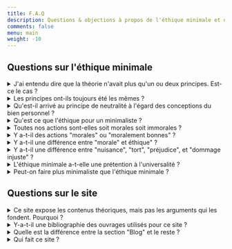 ```yaml
---
title: F.A.Q
description: Questions & objections à propos de l'éthique minimale et de ce site
comments: false
menu: main
weight: -10
---
```


<!-- template pour les nouvelles entrées :
<details id="id">
  <summary>question</summary>

  réponse
  <span>[[permalien]](#id)</span>
</details>
-->

## Questions sur l'éthique minimale
<details id="2007">
  <summary>J'ai entendu dire que la théorie n'avait plus qu'un ou deux principes. Est-ce le cas&nbsp;?</summary>

  À ma connaissance, l'éthique minimale reste composée de trois principes. J'ai lu par endroits que Ruwen Ogien avait réduit sa théorie [à un](http://www.lemonde.fr/livres/article/2009/07/16/ruwen-ogien-ne-pas-nuire-aux-autres-rien-de-plus_1219322_3260.html) (ou [à deux](http://next.liberation.fr/culture-next/2017/05/05/le-philosophe-ruwen-ogien-est-mort_1567414)) principe(s). Mais je n'ai trouvé *aucune source fiable dans son oeuvre* qui dise clairement cela.

  [Wikipédia](https://fr.wikipedia.org/w/index.php?title=%C3%89thique_minimale&oldid=137352851) a longtemps affirmé qu'Ogien avait réduit l'éthique minimale au seul principe de non-nuisance. Mais cette partie de l'article Wikipédia n'était pas sourcée, ou de façon contestable (appui sur une citation au conditionnel dans un article de presse).

  Cependant, il est vrai qu'Ogien parle moins des autres principes de l'éthique minimale dans ses ouvrages postérieurs à *L'éthique aujourd'hui*. Même lorsqu'il mobilise *de fait* ces principes et s'appuie sur eux, il ne l'indique pas toujours explicitement.

  D'un point de vue intellectuel, admettre l'abandon d'un principe (ou plus) pose de lourds problèmes. Ogien aurait profondément remanié sa théorie, sans expliquer pourquoi, ni le mentionner explicitement...

  Il semble *improbable* qu'Ogien abandonne le [principe de considération égale](/page/egale-consideration-de-chacun/). Selon lui, c'est un principe central que toute théorie morale doit accepter par défaut. Il exprime "le point de vue moral".

  Il semble *concevable* qu'Ogien supprime le [principe d'indifférence morale du rapport à soi](/page/indifference-morale-rapport-a-soi/), qui pourrait être impliqué par le principe de non-nuisance à autrui. Mais Ogien avait déjà envisagé cette idée dans *L'éthique aujourd'hui* et l'avait rejetée.

  Bref, la situation est compliquée. Si vous disposez d'informations permettant de trancher définitivement la question : [écrivez-moi de suite](/page/a-propos/#contact).
  <span>[[permalien]](#2007)</span>
</details>
<details id="evolution">
  <summary>Les principes ont-ils toujours été les mêmes&nbsp;?</summary>

  Non. Les [premières versions de l'éthique minimale](/page/formulations-ethique-minimale/) n'incluaient pas le principe d'indifférence morale du rapport à soi. Elles mobilisaient le principe de neutralité à l'égard des conceptions du bien. Par ailleurs, la formulation des principes a évolué entre le début de l'éthique minimale et sa présentation détaillée dans *L'éthique aujourd'hui*.
  <span>[[permalien]](#evolution)</span>
</details>
<details id="neutre">
  <summary>Qu'est-il arrivé au principe de neutralité à l'égard des conceptions du bien personnel&nbsp;?</summary>

  Les [premières versions de l'éthique minimale](/page/formulations-ethique-minimale/) incluaient le principe de neutralité à l'égard des conceptions du bien personnel. Il n'est désormais plus central, mais il reste présent. L'éthique minimale nous demande de rester neutre au regard de ces conceptions "dans la mesure où elles ne concernent que soi-même". Une conception du bien personnel pourrait très bien inclure l'élimination physique des autres (voisins bruyants, automobilistes lents au feu rouge, etc.). L'éthique minimale n'incite alors pas à la neutralité.
  <span>[[permalien]](#neutre)</span>
</details>
<details id="defmorale">
  <summary> Qu'est ce que l'éthique pour un minimaliste&nbsp;?</summary>

  Pour un minimaliste, l'éthique s'intéresse à la coexistence des libertés individuelles et à la coopération sociale équitable. Elle ne cherche pas à répondre à des questions supposées "profondes" ou "existentielles". Elle n'a pas non plus vocation à régenter tous les aspects de notre existence.
  <span>[[permalien]](#defmorale)</span>
</details>
<details id="moralimmoral">
  <summary>Toutes nos actions sont-elles soit morales soit immorales&nbsp;?</summary>

  Non. L'éthique minimale ne divise pas nos actions en "soit morales, soit immorales". Elle ne les divise pas *non plus* en "soit morales, soit immorales, soit moralement neutres".

  La séparation se fait entre les actions *immorales* (qui violent les principes de [non-nuisance](/page/principe-non-nuisance) ou d'[égale considération](/page/egale-consideration-de-chacun)) et *toutes les autres* (qui ne violent pas ces principes). Si une action n'est pas immorale, elle n'a "rien à voir" avec l'éthique.
  <span>[[permalien]](#moralimmoral)</span>
</details>
<details id="moral">
  <summary>Y a-t-il des actions "morales" ou "moralement bonnes"&nbsp;?</summary>

  Non. L'éthique minimale demande juste de ne pas enfreindre les principes de non-nuisance et d'égale considération. Elle ne prescrit aucune action "positive" (donner aux pauvres, aider son prochain, etc.). Il n'y a donc pas d'action "morale" ou "moralement bonne" en éthique minimale.

  Source : "Mon dîner chez les cannibales" in *Mon dîner chez les cannibales*, p. 90-91
  <span>[[permalien]](#moral)</span>
</details>
<details id="moraleethique">
  <summary>Y a-t-il une différence entre "morale" et éthique"&nbsp;?</summary>

  Non. L'éthique minimale utilise les 2 termes indifféremment. Contrairement à d'autres théories, elle ne fait aucune distinction entre "morale" et "éthique".

  Source : "Éthique et morale", in *L'influence de l'odeur des croissants chauds sur la bonté humaine*, p. 312 et p. 9 note 1
  <span>[[permalien]](#moraleethique)</span>
</details>
<details id="formulation">
  <summary>Y a-t-il une différence entre "nuisance", "tort", "préjudice", et "dommage injuste"&nbsp;?</summary>

  Non. Toutes ces formulations sont équivalentes.
  <span>[[permalien]](#formulation)</span>
</details>
<details id="universel">
  <summary>L'éthique minimale a-t-elle une prétention à l'universalité&nbsp;?</summary>

  Oui, au sens où la prétention à l'universalité est un caractère fondamental de l'éthique *en général*. Mais aussi parce que le créateur de l'éthique minimale (Ruwen Ogien) n'est pas relativiste en morale.
  <span>[[permalien]](#universel)</span>
</details>
<details id="autresmini">
  <summary>Peut-on faire plus minimaliste que l'éthique minimale&nbsp;?</summary>

  Oui et non.

  *Oui*. Une théorie qui n'admettrait *que* le principe de non-nuisance serait plus minimaliste : elle serait constituée de moins d'éléments conceptuels.

  *Non*. L'éthique minimale réduit la morale au rapport à autrui, alors que d'autres théories y incluent le [rapport à soi-même](/page/indifference-morale-rapport-a-soi/). De ce point de vue, il est difficile de faire plus minimaliste.

  *Oui et non (en même temps)*. On peut réduire l'éthique à la non-nuisance *et* accorder une valeur au rapport à soi-même. Dans ce cas on est *à la fois* plus et moins minimaliste qu'Ogien.
  <span>[[permalien]](#autresmini)</span>
</details>

## Questions sur le site

<details id="argument">
  <summary>Ce site expose les contenus théoriques, mais pas les arguments qui les fondent. Pourquoi&nbsp;?</summary>

  L'objectif est de faire découvrir l'éthique minimale, pas de remplacer la lecture d'Ogien – qui est plus drôle et plus passionnante que ce site web. Sérieusement, lisez Ogien, c'est aussi philosophique qu'hilarant.
  <span>[[permalien]](#argument)</span>
</details>
<details id="biblio">
  <summary>Y-a-t-il une bibliographie des ouvrages utilisés pour ce site&nbsp;?</summary>

  Pas pour l'instant. Si vraiment ça vous intéresse, écrivez au site, je ferai une liste exhaustive. En bref, le site s'appuie sur *L'éthique aujourd'hui* et *La panique morale*, avec quelques éléments issus de *La liberté d'offenser*, de *La vie, la mort, l'État*, et de *Mon dîner chez les cannibales*.
  <span>[[permalien]](#biblio)</span>
</details>
<details id="pageblog">
  <summary>Quelle est la différence entre la section "Blog" et le reste&nbsp;?</summary>

  La section ""[Blog](/blog/)" est réservée aux contenus qui ne sont pas 100% ogieniens. Elle a vocation à contenir des analyses approfondies, des interprétations, des critiques ou des prolongations de l'éthique d'Ogien.

  Le reste du site (la section "[Pages](/page/)" et cette FAQ) expose l'éthique minimale telle que Ruwen Ogien la présente lui-même, sans critique ni parti pris interprétatif.
  <span>[[permalien]](#pageblog)</span>
</details>
<details id="qui">
  <summary>Qui fait ce site&nbsp;?</summary>

  Ce site est conçu et rédigé par Guillaume Gallais. Ex-étudiant en philosophie à Paris IV, je m'intéresse au travail de Ruwen Ogien sur l'éthique minimale depuis 2003. J'ai eu l'occasion au cours de mes études de faire des recherches sur l'éthique minimale et de rencontrer Ruwen Ogien pour discuter de *La panique morale* et des pré-versions de *L'éthique aujourd'hui*. Dans un autre registre, je suis aussi le créateur de [Dicophilo.fr](https://dicophilo.fr).
  <span>[[permalien]](#qui)</span>
</details>
